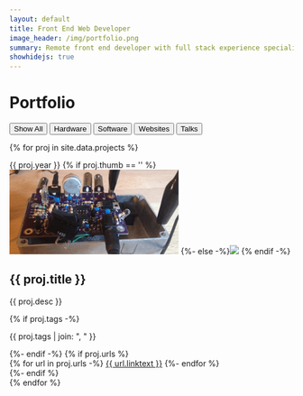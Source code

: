 ```yaml
---
layout: default
title: Front End Web Developer
image_header: /img/portfolio.png
summary: Remote front end developer with full stack experience specializing in React, NodeJS, Flask, and WordPress. Formerly a private pilot, avionics technician, and open source hardware developer. <br /><br />&bull; B.S. in Engineering Technology, 2009<br />&bull; M.Eng. in Electrical and Computer Engineering, 2013<br />&bull; ReactJS and Full Stack Nanodegrees from Udacity, 2018<br /><br />
showhidejs: true
---
```


<h1 class="centered">Portfolio</h1>

<div class="web-design__button-container">
  <button class="web-design__button" onclick="show('all')">Show All</button> 
  <button class="web-design__button" onclick="show('hardware')">Hardware</button> 
  <button class="web-design__button" onclick="show('software')">Software</button> 
  <button class="web-design__button" onclick="show('website')">Websites</button> 
  <button class="web-design__button" onclick="show('talk')">Talks</button> 
</div>

<div class="web-design__grid-container">

{% for proj in site.data.projects %}
  <div class="web-design__box web-design__box-vert web-design__box-{{ proj.section }}">
    <span class="web-design__box-year">{{ proj.year }}</span>
    {% if proj.thumb == '' %}<img src="/img/thumbs/e202var.png">
    {%- else -%}<img src="{{ proj.thumb }}">
    {% endif -%}
    <h2>{{ proj.title }}</h2>
    <p>{{ proj.desc }}</p>
    {% if proj.tags -%}
      <p class="tags">{{ proj.tags | join: ", " }}</p>
    {%- endif -%}
    {% if proj.urls %}
    <div class="web-design__box-links">
      {% for url in proj.urls -%}
        <a class="web-design__button-link" href="{{ url.address }}">{{ url.linktext }}</a>
      {%- endfor %}
    </div>
    {%- endif %}
  </div>
  {% endfor %}

</div>
